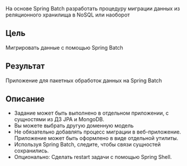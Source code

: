 На основе Spring Batch разработать процедуру миграции данных из реляционного хранилища в NoSQL или наоборот

## Цель

Мигрировать данные с помощью Spring Batch

## Результат

Приложение для пакетных обработок данных на Spring Batch

## Описание

- Задание может быть выполнено в отдельном приложении, с сущностями из ДЗ JPA и MongoDB.
- Вы можете выбрать другую доменную модель
- Не обязательно добавлять процесс миграции в веб-приложение. Приложение может быть оформлено в виде отдельной утилиты.
- Используя Spring Batch, следите, чтобы связи сущностей сохранились.
- Опционально: Сделать restart задачи с помощью Spring Shell.

